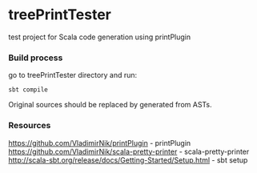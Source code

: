 treePrintTester
===============

test project for Scala code generation using printPlugin

### Build process

go to treePrintTester directory and run:

```
sbt compile
```

Original sources should be replaced by generated from ASTs.

### Resources

<https://github.com/VladimirNik/printPlugin> - printPlugin
<https://github.com/VladimirNik/scala-pretty-printer> - scala-pretty-printer
<http://scala-sbt.org/release/docs/Getting-Started/Setup.html> - sbt setup
